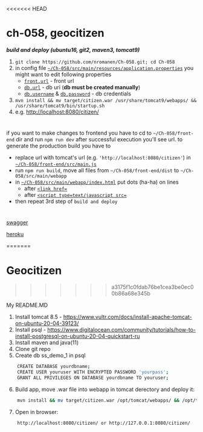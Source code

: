 <<<<<<< HEAD
# ch-058, geocitizen

___build and deploy (ubuntu16, git2, maven3, tomcat9)___

1) `git clone https://github.com/nromanen/Ch-058.git; cd Ch-058`
1) in config file [`~/Ch-058/src/main/resources/application.properties`](https://git.io/vA4Sw)
	you might want to edit following properties
	 * [`front.url`](https://git.io/vARyB) - front url
	 * [`db.url`](https://git.io/vARyu) - db uri (__db must be created manually__)
	 * [`db.username`](https://git.io/vARyo) & [`db.password`](https://git.io/vARyK) - db credentials
1) `mvn install && mv target/citizen.war /usr/share/tomcat9/webapps/ && /usr/share/tomcat9/bin/startup.sh`
1) e.g. <http://localhost:8080/citizen/>

# 

if you want to make changes to frontend 
you have to cd to `~/Ch-058/front-end` dir and run `npm run dev` after successful execution you'll see url.
to generate the production build you have to
 - replace url with tomcat's url (e.g. `'http://localhost:8080/citizen'`) in [`~/Ch-058/front-end/src/main.js`](git.io/vA49U)
 - run `npm run build`, move all files from `~/Ch-058/front-end/dist` to `~/Ch-058/src/main/webapp`
 - in [`~/Ch-058/src/main/webapp/index.html`](https://git.io/vAR9l) put dots (ha-ha) on lines
    * after [`<link href=`](https://git.io/vARrw) 
    * after [`<script type=text/javascript src=`](https://git.io/vARr5)          
- then repeat 3rd step of `build and deploy`  

# 
    
[swagger](http://localhost:8080/citizen/swagger-ui.html)

[heroku](https://geocitizen.herokuapp.com)  
  

=======
# Geocitizen
>>>>>>> a3175f1c0fdab76be1cea3be0ec00b86a68e345b

My README.MD
1. Install tomcat 8.5 - https://www.vultr.com/docs/install-apache-tomcat-on-ubuntu-20-04-39123/
2. Install psql - https://www.digitalocean.com/community/tutorials/how-to-install-postgresql-on-ubuntu-20-04-quickstart-ru
3. Install maven and java(11)
4. Clone git repo
5. Create db ss_demo_1 in psql
```zsh
	CREATE DATABASE yourdbname;
	CREATE USER youruser WITH ENCRYPTED PASSWORD 'yourpass';
	GRANT ALL PRIVILEGES ON DATABASE yourdbname TO youruser;
```
6. Build app, move .war file into webapp in tomcat derectory and deploy it:
```zsh
	mvn install && mv target/citizen.war /opt/tomcat/webapps/ && /opt/tomcat/webapps/bin/startup.sh
```
7. Open in browser:
```zsh
	http://localhost:8080/citizen/ or http://127.0.0.1:8080/citizen/
```